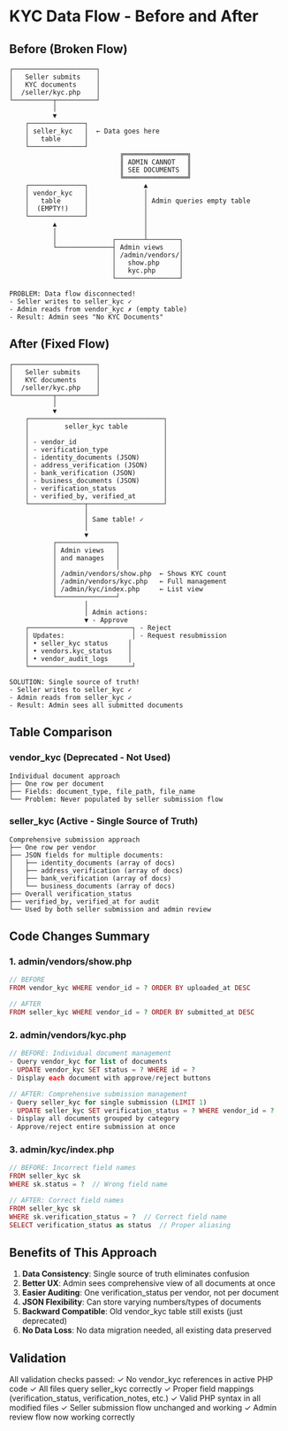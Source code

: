 # KYC Data Flow - Before and After

## Before (Broken Flow)

```
┌─────────────────────┐
│   Seller submits    │
│   KYC documents     │
│  /seller/kyc.php    │
└──────────┬──────────┘
           │
           ▼
    ┌──────────────┐
    │ seller_kyc   │  ← Data goes here
    │   table      │
    └──────────────┘
                            ╔════════════════╗
                            ║ ADMIN CANNOT   ║
                            ║ SEE DOCUMENTS  ║
                            ╚════════════════╝
    ┌──────────────┐              ▲
    │ vendor_kyc   │              │
    │   table      │              │ Admin queries empty table
    │  (EMPTY!)    │              │
    └──────────────┘              │
           ▲                      │
           │                      │
           │              ┌───────┴────────┐
           └──────────────┤ Admin views    │
                          │ /admin/vendors/│
                          │   show.php     │
                          │   kyc.php      │
                          └────────────────┘

PROBLEM: Data flow disconnected!
- Seller writes to seller_kyc ✓
- Admin reads from vendor_kyc ✗ (empty table)
- Result: Admin sees "No KYC Documents"
```

## After (Fixed Flow)

```
┌─────────────────────┐
│   Seller submits    │
│   KYC documents     │
│  /seller/kyc.php    │
└──────────┬──────────┘
           │
           ▼
    ┌──────────────────────────────────┐
    │         seller_kyc table         │
    │                                  │
    │ - vendor_id                      │
    │ - verification_type              │
    │ - identity_documents (JSON)      │
    │ - address_verification (JSON)    │
    │ - bank_verification (JSON)       │
    │ - business_documents (JSON)      │
    │ - verification_status            │
    │ - verified_by, verified_at       │
    └──────────────┬───────────────────┘
                   │
                   │ Same table! ✓
                   │
                   ▼
           ┌───────────────┐
           │ Admin views   │
           │ and manages   │
           │               │
           │ /admin/vendors/show.php  ← Shows KYC count
           │ /admin/vendors/kyc.php   ← Full management
           │ /admin/kyc/index.php     ← List view
           └───────────────┘
                   │
                   │ Admin actions:
                   ▼ - Approve
    ┌──────────────────────────┐ - Reject
    │ Updates:                 │ - Request resubmission
    │ • seller_kyc status     │
    │ • vendors.kyc_status    │
    │ • vendor_audit_logs     │
    └──────────────────────────┘

SOLUTION: Single source of truth!
- Seller writes to seller_kyc ✓
- Admin reads from seller_kyc ✓
- Result: Admin sees all submitted documents
```

## Table Comparison

### vendor_kyc (Deprecated - Not Used)
```
Individual document approach
├── One row per document
├── Fields: document_type, file_path, file_name
└── Problem: Never populated by seller submission flow
```

### seller_kyc (Active - Single Source of Truth)
```
Comprehensive submission approach
├── One row per vendor
├── JSON fields for multiple documents:
│   ├── identity_documents (array of docs)
│   ├── address_verification (array of docs)
│   ├── bank_verification (array of docs)
│   └── business_documents (array of docs)
├── Overall verification_status
├── verified_by, verified_at for audit
└── Used by both seller submission and admin review
```

## Code Changes Summary

### 1. admin/vendors/show.php
```php
// BEFORE
FROM vendor_kyc WHERE vendor_id = ? ORDER BY uploaded_at DESC

// AFTER
FROM seller_kyc WHERE vendor_id = ? ORDER BY submitted_at DESC
```

### 2. admin/vendors/kyc.php
```php
// BEFORE: Individual document management
- Query vendor_kyc for list of documents
- UPDATE vendor_kyc SET status = ? WHERE id = ?
- Display each document with approve/reject buttons

// AFTER: Comprehensive submission management
- Query seller_kyc for single submission (LIMIT 1)
- UPDATE seller_kyc SET verification_status = ? WHERE vendor_id = ?
- Display all documents grouped by category
- Approve/reject entire submission at once
```

### 3. admin/kyc/index.php
```php
// BEFORE: Incorrect field names
FROM seller_kyc sk
WHERE sk.status = ?  // Wrong field name

// AFTER: Correct field names
FROM seller_kyc sk  
WHERE sk.verification_status = ?  // Correct field name
SELECT verification_status as status  // Proper aliasing
```

## Benefits of This Approach

1. **Data Consistency**: Single source of truth eliminates confusion
2. **Better UX**: Admin sees comprehensive view of all documents at once
3. **Easier Auditing**: One verification_status per vendor, not per document
4. **JSON Flexibility**: Can store varying numbers/types of documents
5. **Backward Compatible**: Old vendor_kyc table still exists (just deprecated)
6. **No Data Loss**: No data migration needed, all existing data preserved

## Validation

All validation checks passed:
✓ No vendor_kyc references in active PHP code
✓ All files query seller_kyc correctly
✓ Proper field mappings (verification_status, verification_notes, etc.)
✓ Valid PHP syntax in all modified files
✓ Seller submission flow unchanged and working
✓ Admin review flow now working correctly

